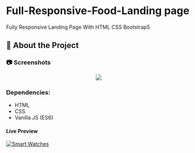 # Full-Responsive-Food-Landing page

Fully Responsive  Landing Page With HTML CSS Bootstrap5

<!-- About the Project -->
## :star2: About the Project


<!-- Screenshots -->
### :camera: Screenshots

<div align="center"> 
  <img src="https://i.imgur.com/FmkfB9Q.png" />
</div>

### Dependencies:

* HTML
* CSS
* Vanilla JS (ES6)

#### Live Preview 

[![Smart Watches](https://dabuttonfactory.com/button.png?t=Live+Demo&f=Open+Sans-Bold&ts=16&tc=fff&hp=45&vp=20&w=180&h=40&c=round&bgt=unicolored&bgc=0275d8 "Click button to open live demo")](https://eccommercee.netlify.app)

